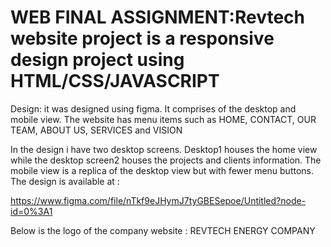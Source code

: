 #   WEB FINAL ASSIGNMENT:Revtech website project is a responsive design project using HTML/CSS/JAVASCRIPT

Design: it was designed using figma. It comprises of the desktop and mobile view. The website has menu items such as HOME, CONTACT, OUR TEAM, ABOUT US, SERVICES and VISION

 In the design i have two desktop screens. Desktop1 houses the home view while the desktop screen2 houses the projects and clients information. The mobile view is a replica of the desktop view but with fewer menu buttons.
 The design is available at :
 
 https://www.figma.com/file/nTkf9eJHymJ7tyGBESepoe/Untitled?node-id=0%3A1
 
 
 
 
 
 
 
 

 
 
 
 
 
 
 
 
 
 
 
 
 
 
 
 
 
 
 
 
 
 
 
 
 
 
 
 Below is the logo of the company website : REVTECH ENERGY COMPANY
